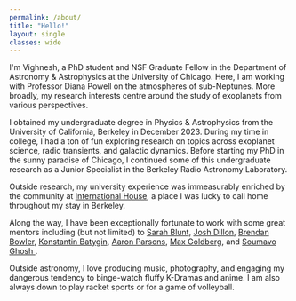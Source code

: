 ```yaml
---
permalink: /about/
title: "Hello!"
layout: single
classes: wide
---
```


I'm Vighnesh, a PhD student and NSF Graduate Fellow in the Department of Astronomy & Astrophysics at the University of Chicago. Here, I am working with Professor Diana Powell on the atmospheres of sub-Neptunes. More broadly, my research interests centre around the study of exoplanets from various perspectives. 

I obtained my undergraduate degree in Physics & Astrophysics from the University of California, Berkeley in December 2023. During my time in college, I had a ton of fun exploring research on topics across exoplanet science, radio transients, and galactic dynamics. Before starting my PhD in the sunny paradise of Chicago, I continued some of this undergraduate research as a Junior Specialist in the Berkeley Radio Astronomy Laboratory.

Outside research, my university experience was immeasurably enriched by the community at <a href="https://ihouse.berkeley.edu/">International House</a>, a place I was lucky to call home throughout my stay in Berkeley.  

Along the way, I have been exceptionally fortunate to work with some great mentors including (but not limited) to  <a href="https://sites.google.com/g.harvard.edu/sarah/home">Sarah Blunt</a>, <a href="https://joshdillon.com/">Josh Dillon</a>, <a href="https://www.as.utexas.edu/~bpbowler/">Brendan Bowler</a>, <a href="https://www.konstantinbatygin.com/">Konstantin Batygin</a>, <a href="https://astro.berkeley.edu/people/aaron-parsons/">Aaron Parsons</a>, <a href="https://maxgoldberg.me/">Max Goldberg</a>, and <a href="https://sites.google.com/view/drsoumavoghosh/home?authuser=0"> Soumavo Ghosh </a>.  

Outside astronomy, I love producing music, photography, and engaging my dangerous tendency to binge-watch fluffy K-Dramas and anime. I am also always down to play racket sports or for a game of volleyball.